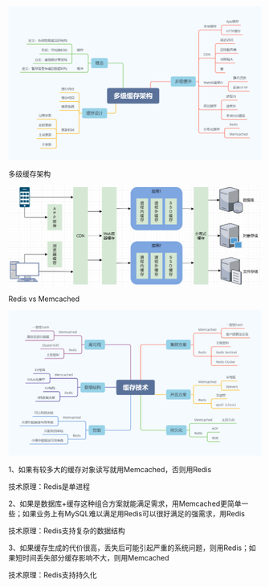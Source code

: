 ![](多级缓存架构.png)

多级缓存架构

![](lesson-1-1.png)

Redis vs Memcached

![](缓存技术.png)

1、如果有较多大的缓存对象读写就用Memcached，否则用Redis

技术原理：Redis是单进程

2、如果是数据库+缓存这种组合方案就能满足需求，用Memcached更简单一些；如果业务上有MySQL难以满足用Redis可以很好满足的强需求，用Redis

技术原理：Redis支持复杂的数据结构

3、如果缓存生成的代价很高，丢失后可能引起严重的系统问题，则用Redis；如果短时间丢失部分缓存影响不大，则用Memcached

技术原理：Redis支持持久化
